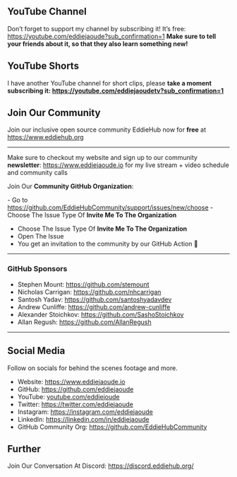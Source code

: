 ## YouTube Channel
Don’t forget to support my channel by subscribing it! It’s free: https://youtube.com/eddiejaoude?sub_confirmation=1
**Make sure to tell your friends about it, so that they also learn something new!**

## YouTube Shorts
I have another YouTube channel for short clips, please **take a moment subscribing it: https://youtube.com/eddiejaoudetv?sub_confirmation=1**

## Join Our Community
Join our inclusive open source community EddieHub now for **free** at https://www.eddiehub.org
 
---

Make sure to checkout my website and sign up to our community **newsletter**: https://www.eddiejaoude.io for my live stream + video schedule and community calls

Join Our **Community GitHub Organization**:
 
\- Go to https://github.com/EddieHubCommunity/support/issues/new/choose
\- Choose The Issue Type Of **Invite Me To The Organization**
- Choose The Issue Type Of **Invite Me To The Organization**
- Open The Issue
- You get an invitation to the community by our GitHub Action 🎉

---

### GitHub Sponsors
- Stephen Mount: https://github.com/stemount
- Nicholas Carrigan: https://github.com/nhcarrigan
- Santosh Yadav: https://github.com/santoshyadavdev
- Andrew Cunliffe: https://github.com/andrew-cunliffe
- Alexander Stoichkov: https://github.com/SashoStoichkov
- Allan Regush: https://github.com/AllanRegush
 
---
 
## Social Media
Follow on socials for behind the scenes footage and more.

- Website: https://www.eddiejaoude.io 
- GitHub: https://github.com/eddiejaoude
- YouTube: [youtube.com/eddiejoude](https://youtube.com/eddiejaoude)
- Twitter: https://twitter.com/eddiejaoude
- Instagram: https://instagram.com/eddiejaoude
- LinkedIn: https://linkedin.com/in/eddiejaoude
- GitHub Community Org: https://github.com/EddieHubCommunity

## Further
Join Our Conversation At Discord: https://discord.eddiehub.org/
